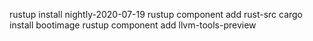 rustup install nightly-2020-07-19
rustup component add rust-src
cargo install bootimage
rustup component add llvm-tools-preview